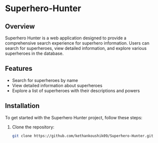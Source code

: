 # Superhero-Hunter

## Overview

Superhero Hunter is a web application designed to provide a comprehensive search experience for superhero information. Users can search for superheroes, view detailed information, and explore various superheroes in the database.

## Features

- Search for superheroes by name
- View detailed information about superheroes
- Explore a list of superheroes with their descriptions and powers

## Installation

To get started with the Superhero Hunter project, follow these steps:

1. Clone the repository:

   ```bash
   git clone https://github.com/kethankoushik09/Superhero-Hunter.git
